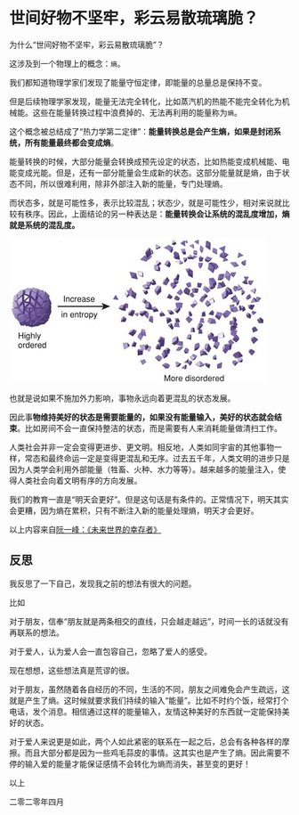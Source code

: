 # 世间好物不坚牢，彩云易散琉璃脆？

为什么“世间好物不坚牢，彩云易散琉璃脆”？

这涉及到一个物理上的概念：`熵`。

我们都知道物理学家们发现了能量守恒定律，即能量的总量总是保持不变。

但是后续物理学家发现，能量无法完全转化，比如蒸汽机的热能不能完全转化为机械能。这些在能量转换过程中浪费掉的、无法再利用的能量称为`熵`。

这个概念被总结成了“热力学第二定律”：**能量转换总是会产生熵，如果是封闭系统，所有能量最终都会变成熵**。

能量转换的时候，大部分能量会转换成预先设定的状态，比如热能变成机械能、电能变成光能。但是，还有一部分能量会生成新的状态。这部分能量就是熵，由于状态不同，所以很难利用，除非外部注入新的能量，专门处理熵。

而状态多，就是可能性多，表示比较混乱；状态少，就是可能性少，相对来说就比较有秩序。因此，上面结论的另一种表达是：**能量转换会让系统的混乱度增加，熵就是系统的混乱度。**

![](./images/20200402.jpg)

也就是说如果不施加外力影响，事物永远向着更混乱的状态发展。

因此事**物维持美好的状态是需要能量的，如果没有能量输入，美好的状态就会结束**。比如房间不会一直保持整洁的状态，而是需要有人来消耗能量做清扫工作。

人类社会并非一定会变得更进步、更文明。相反地，人类如同宇宙的其他事物一样，常态和最终命运一定是变得更混乱和无序。过去五千年，人类文明的进步只是因为人类学会利用外部能量（牲畜、火种、水力等等）。越来越多的能量注入，使得人类社会向着文明有序的方向发展。

我们的教育一直是“明天会更好”。但是这句话是有条件的。正常情况下，明天其实会更糟，因为熵在累积，只有不断注入新的能量处理熵，明天才会更好。

以上内容来自[阮一峰：《未来世界的幸存者》](https://survivor.ruanyifeng.com/future/entropy.html)

## 反思

我反思了一下自己，发现我之前的想法有很大的问题。

比如

对于朋友，信奉“朋友就是两条相交的直线，只会越走越远”，时间一长的话就没有再联系的想法。

对于爱人，认为爱人会一直包容自己，忽略了爱人的感受。

现在想想，这些想法真是荒谬的很。

对于朋友，虽然随着各自经历的不同，生活的不同，朋友之间难免会产生疏远，这就是产生了熵。这时候就要求我们持续的输入“能量”。比如不时约个饭，经常打个电话，发个消息。相信通过这样的能量输入，友情这种美好的东西就一定能保持美好的状态。

对于爱人来说更是如此，两个人如此紧密的联系在一起之后，总会有各种各样的摩擦。而且大部分都是因为一些鸡毛蒜皮的事情。这其实也是产生了熵。因此需要不停的输入爱的能量才能保证感情不会转化为熵而消失，甚至变的更好！

以上

二零二零年四月